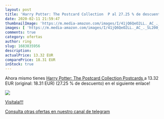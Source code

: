 ```yaml
---
layout: post
title: 'Harry Potter: The Postcard Collection  P al 27.25 % de descuento'
date: 2020-02-11 21:59:47
thumbnailImage: 'https://m.media-amazon.com/images/I/41jQ6QeO2LL._AC_._SL200_.jpg'
images: [ 'https://m.media-amazon.com/images/I/41jQ6QeO2LL._AC_._SL200_.jpg' ]
comments: true
category: ofertas
author: ring
slug: 1683835956
description:
actualPrice: 13.32 EUR
comparePrice: 18.31 EUR
inStock: true
---
```


Ahora mismo tienes [Harry Potter: The Postcard Collection  Postcards ](https://www.amazon.com/dp/1683835956/?tag=redken08-20) a 13.32 EUR (original: 18.31 EUR) (27.25 %  de descuento) en el siguiente enlace!

[![](https://m.media-amazon.com/images/I/41jQ6QeO2LL._AC_._SL200_.jpg)](https://www.amazon.com/dp/1683835956/?tag=redken08-20)

[Visítala!!!](https://www.amazon.com/dp/1683835956/?tag=redken08-20)

[Consulta otras ofertas en nuestro canal de telegram](https://t.me/s/ofertas25)
